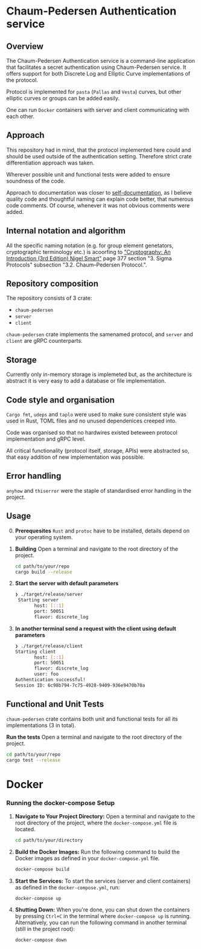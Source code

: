 # Chaum-Pedersen Authentication service

## Overview
The Chaum-Pedersen Authentication service is a command-line application that facilitates a secret authentication using Chaum-Pedersen service. It offers support for both Discrete Log and Elliptic Curve implementations of the protocol.

Protocol is implemented for `pasta` (`Pallas` and `Vesta`) curves, but other elliptic curves or groups can be added easily.

One can run `Docker` containers with server and client communicating with each other. 

## Approach

This repository had in mind, that the protocol implemented here could and should be used outside of the authentication setting. Therefore strict crate differentiation approach was taken.

Wherever possible unit and functional tests were added to ensure soundness of the code.

Approach to documentation was closer to [self-documentation](https://en.wikipedia.org/wiki/Self-documenting_code), as I believe quality code and thoughtful naming can explain code better, that numerous code comments. Of course, whenever it was not obvious comments were added.

## Internal notation and algorithm

All the specific naming notation (e.g. for group element genetators, cryptographic terminology etc.) is acoorfing to ["Cryptography: An Introduction (3rd Edition) Nigel Smart"](https://www.cs.umd.edu/~waa/414-F11/IntroToCrypto.pdf) page 377 section "3. Sigma Protocols" subsection "3.2. Chaum–Pedersen Protocol.".

## Repository composition

The repository consists of 3 crate:
- `chaum-pedersen`
- `server`
- `client`

`chaum-pedersen` crate implements the samenamed protocol, and `server` and `client` are gRPC counterparts.

## Storage

Currently only in-memory storage is implemeted but, as the architecture is abstract it is very easy to add a database or file implementation.

## Code style and organisation

`Cargo fmt`, `udeps` and `taplo` were used to make sure consistent style was used in Rust, TOML files and no unused dependenices creeped into. 

Code was organised so that no hardwires existed beteween protocol implementation and gRPC level.

All critical functionality (protocol itself, storage, APIs) were abstracted so, that easy addition of new implementation was possible.

## Error handling

`anyhow` and `thiserror` were the staple of standardised error handling in the project.

## Usage

0. **Prerequesites**
    `Rust` and `protoc` have to be installed, details depend on your operating system.

1. **Building**
   Open a terminal and navigate to the root directory of the project.

   ```bash
   cd path/to/your/repo
   cargo build --release
   ```
2. **Start the server with default parameters**
   ```bash
   ❯ ./target/release/server
    Starting server 
          host: [::1]
          port: 50051
          flavor: discrete_log
   ```

3. **In another terminal send a request with the client using default parameters**
   ```bash
   ❯ ./target/release/client
   Starting client
          host: [::1]
          port: 50051
          flavor: discrete_log
          user: foo
   Authentication successful!
   Session ID: 6c98b794-7c75-4928-9409-936e9470b70a
   ```
## Functional and Unit Tests

`chaum-pedersen` crate contains both unit and functional tests for all its implementations (3 in total).

**Run the tests**
   Open a terminal and navigate to the root directory of the project.

   ```bash
   cd path/to/your/repo
   cargo test --release
   ```

# Docker

### Running the docker-compose Setup

1. **Navigate to Your Project Directory:**
   Open a terminal and navigate to the root directory of the project, where the `docker-compose.yml` file is located.

   ```bash
   cd path/to/your/directory
   ```

2. **Build the Docker Images:**
   Run the following command to build the Docker images as defined in your `docker-compose.yml` file.

   ```bash
   docker-compose build
   ```

3. **Start the Services:**
   To start the services (server and client containers) as defined in the `docker-compose.yml`, run:

   ```bash
   docker-compose up
   ```

4. **Shutting Down:**
   When you're done, you can shut down the containers by pressing `Ctrl+C` in the terminal where `docker-compose up` is running. Alternatively, you can run the following command in another terminal (still in the project root):

   ```bash
   docker-compose down
   ```
